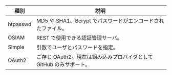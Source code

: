 | 種別     | 説明                                                                |
| -------- | ------------------------------------------------------------------- |
| htpasswd | MD5 や SHA1、Bcrypt でパスワードがエンコードされたファイル。        |
| OSIAM    | REST で使用できる認証管理サーバ。                                   |
| Simple   | 引数でユーザとパスワードを指定。                                    |
| OAuth2   | ご存じ OAuth2。現在は組み込みプロバイダとして GitHub のみサポート。 |
